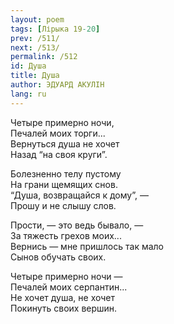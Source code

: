 ```yaml
---
layout: poem
tags: [Лірыка 19-20]
prev: /511/
next: /513/
permalink: /512
id: Душа
title: Душа
author: ЭДУАРД АКУЛІН
lang: ru
---
```



Четыре примерно ночи,  
Печалей моих торги...  
Вернуться душа не хочет  
Назад “на своя круги”.  

Болезненно телу пустому  
На грани щемящих снов.  
“Душа, возвращайся к дому”, —   
Прошу и не слышу слов.  

Прости, — это ведь бывало, —  
За тяжесть грехов моих...  
Вернись — мне пришлось так мало  
Сынов обучать своих.  

Четыре примерно ночи —   
Печалей моих серпантин...  
Не хочет душа, не хочет  
Покинуть своих вершин.  
